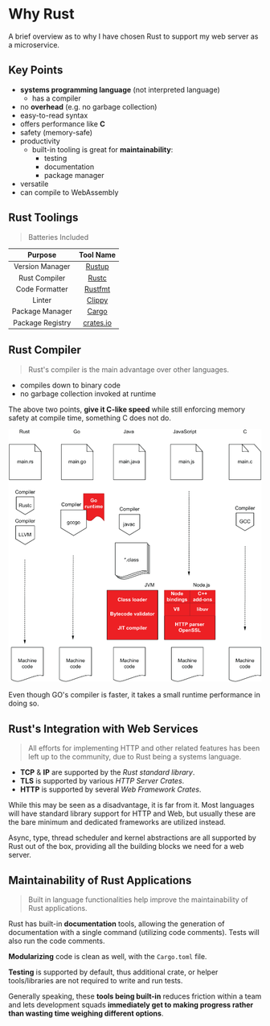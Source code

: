 # Why Rust
A brief overview as to why I have chosen Rust to support my web server as a microservice.

## Key Points
- **systems programming language** (not interpreted language)
    - has a compiler
- no **overhead** (e.g. no garbage collection)
- easy-to-read syntax
- offers performance like **C**
- safety (memory-safe)
- productivity
    - built-in tooling is great for **maintainability**:
        - testing
        - documentation
        - package manager
- versatile
- can compile to WebAssembly

## Rust Toolings
> Batteries Included

| Purpose | Tool Name |
|:---------------:|:-----------:|
| Version Manager | [Rustup](https://rustup.rs/) |
| Rust Compiler | [Rustc](https://doc.rust-lang.org/rustc/what-is-rustc.html) |
| Code Formatter | [Rustfmt](https://github.com/rust-lang/rustfmt) |
| Linter | [Clippy](https://github.com/rust-lang/rust-clippy) |
| Package Manager | [Cargo](https://doc.rust-lang.org/cargo/) |
| Package Registry | [crates.io](https://crates.io/) |

## Rust Compiler
> Rust's compiler is the main advantage over other languages.
- compiles down to binary code
- no garbage collection invoked at runtime

The above two points, **give it C-like speed** while still enforcing memory safety at compile time, something C does not do.

![Comparing languages in compiling source code to machine code.](../assets/images/compiling.jpg)

Even though GO's compiler is faster, it takes a small runtime performance in doing so.

## Rust's Integration with Web Services
> All efforts for implementing HTTP and other related features has been left up to the community, due to Rust being a systems language.

- **TCP** & **IP** are supported by the *Rust standard library*.
- **TLS** is supported by various *HTTP Server Crates*.
- **HTTP** is supported by several *Web Framework Crates*.

While this may be seen as a disadvantage, it is far from it. Most languages will have standard library support for HTTP and Web, but usually these are the bare minimum and dedicated frameworks are utilized instead.

Async, type, thread scheduler and kernel abstractions are all supported by Rust out of the box, providing all the building blocks we need for a web server.

## Maintainability of Rust Applications
> Built in language functionalities help improve the maintainability of Rust applications.

Rust has built-in **documentation** tools, allowing the generation of documentation with a single command (utilizing code comments). Tests will also run the code comments.

**Modularizing** code is clean as well, with the `Cargo.toml` file.

**Testing** is supported by default, thus additional crate, or helper tools/libraries are not required to write and run tests.

Generally speaking, these **tools being built-in** reduces friction within a team and lets development squads **immediately get to making progress rather than wasting time weighing different options**.